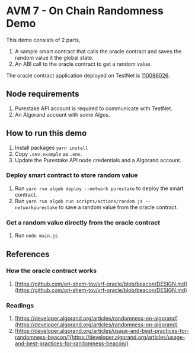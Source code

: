 # AVM 7 - On Chain Randomness Demo
This demo consists of 2 parts,

1. A sample smart contract that calls the oracle contract and saves the random value it the global state.
2. An ABI call to the oracle contract to get a random value.

The oracle contract application deployed on TestNet is [110096026](https://testnet.algoexplorer.io/application/110096026).

## Node requirements
1. Purestake API account is required to communicate with TestNet.
2. An Algorand account with some Algos.

## How to run this demo
1. Install packages `yarn install`
2. Copy `.env.example` as `.env`. 
3. Update the Purestake API node credentials and a Algorand account.

### Deploy smart contract to store random value
1. Run `yarn run algob deploy --network purestake` to deploy the smart contract.
2. Run `yarn run algob run scripts/actions/random.js --networkpurestake` to save a random value from the oracle contract.

### Get a random value directly from the oracle contract
1. Run `node main.js`

## References

### How the oracle contract works
1. [https://github.com/ori-shem-tov/vrf-oracle/blob/beacon/DESIGN.md](https://github.com/ori-shem-tov/vrf-oracle/blob/beacon/DESIGN.md)

### Readings
1. [https://developer.algorand.org/articles/randomness-on-algorand](https://developer.algorand.org/articles/randomness-on-algorand)
2. [https://developer.algorand.org/articles/usage-and-best-practices-for-randomness-beacon/](https://developer.algorand.org/articles/usage-and-best-practices-for-randomness-beacon/)


